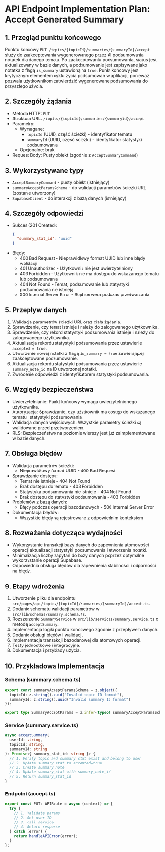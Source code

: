 # API Endpoint Implementation Plan: Accept Generated Summary

## 1. Przegląd punktu końcowego

Punktu końcowy `PUT /topics/{topicId}/summaries/{summaryId}/accept` służy do zaakceptowania wygenerowanego przez AI podsumowania notatek dla danego tematu. Po zaakceptowaniu podsumowania, status jest aktualizowany w bazie danych, a podsumowanie jest zapisywane jako notatka z flagą `is_summary` ustawioną na `true`. Punkt końcowy jest krytycznym elementem cyklu życia podsumowań w aplikacji, ponieważ pozwala użytkownikom zatwierdzić wygenerowane podsumowania do przyszłego użycia.

## 2. Szczegóły żądania

- Metoda HTTP: `PUT`
- Struktura URL: `/topics/{topicId}/summaries/{summaryId}/accept`
- Parametry:
  - Wymagane:
    - `topicId` (UUID, część ścieżki) - identyfikator tematu
    - `summaryId` (UUID, część ścieżki) - identyfikator statystyki podsumowania
  - Opcjonalne: brak
- Request Body: Pusty obiekt (zgodnie z `AcceptSummaryCommand`)

## 3. Wykorzystywane typy

- `AcceptSummaryCommand` - pusty obiekt (istniejący)
- `summaryAcceptParamsSchema` - do walidacji parametrów ścieżki URL (zostanie utworzony)
- `SupabaseClient` - do interakcji z bazą danych (istniejący)

## 4. Szczegóły odpowiedzi

- Sukces (201 Created):
  ```json
  {
    "summary_stat_id": "uuid"
  }
  ```
- Błędy:
  - 400 Bad Request - Nieprawidłowy format UUID lub inne błędy walidacji
  - 401 Unauthorized - Użytkownik nie jest uwierzytelniony
  - 403 Forbidden - Użytkownik nie ma dostępu do wskazanego tematu lub podsumowania
  - 404 Not Found - Temat, podsumowanie lub statystyki podsumowania nie istnieją
  - 500 Internal Server Error - Błąd serwera podczas przetwarzania

## 5. Przepływ danych

1. Walidacja parametrów ścieżki URL oraz ciała żądania.
2. Sprawdzenie, czy temat istnieje i należy do zalogowanego użytkownika.
3. Sprawdzenie, czy rekord statystyki podsumowania istnieje i należy do zalogowanego użytkownika.
4. Aktualizacja rekordu statystyki podsumowania przez ustawienie `accepted = true`.
5. Utworzenie nowej notatki z flagą `is_summary = true` zawierającej zaakceptowane podsumowanie.
6. Aktualizacja rekordu statystyki podsumowania przez ustawienie `summary_note_id` na ID utworzonej notatki.
7. Zwrócenie odpowiedzi z identyfikatorem statystyki podsumowania.

## 6. Względy bezpieczeństwa

- Uwierzytelnianie: Punkt końcowy wymaga uwierzytelnionego użytkownika.
- Autoryzacja: Sprawdzanie, czy użytkownik ma dostęp do wskazanego tematu i statystyki podsumowania.
- Walidacja danych wejściowych: Wszystkie parametry ścieżki są walidowane przed przetworzeniem.
- RLS: Bezpieczeństwo na poziomie wierszy jest już zaimplementowane w bazie danych.

## 7. Obsługa błędów

- Walidacja parametrów ścieżki:
  - Nieprawidłowy format UUID - 400 Bad Request
- Sprawdzanie dostępu:
  - Temat nie istnieje - 404 Not Found
  - Brak dostępu do tematu - 403 Forbidden
  - Statystyka podsumowania nie istnieje - 404 Not Found
  - Brak dostępu do statystyki podsumowania - 403 Forbidden
- Problemów z bazą danych:
  - Błędy podczas operacji bazodanowych - 500 Internal Server Error
- Dokumentacja błędów:
  - Wszystkie błędy są rejestrowane z odpowiednim kontekstem

## 8. Rozważania dotyczące wydajności

- Wykorzystanie transakcji bazy danych do zapewnienia atomowości operacji aktualizacji statystyki podsumowania i utworzenia notatki.
- Minimalizacja liczby zapytań do bazy danych poprzez optymalne wykorzystanie operacji Supabase.
- Odpowiednia obsługa błędów dla zapewnienia stabilności i odporności na błędy.

## 9. Etapy wdrożenia

1. Utworzenie pliku dla endpointu `src/pages/api/topics/[topicId]/summaries/[summaryId]/accept.ts`.
2. Dodanie schematu walidacji parametrów w `src/lib/schemas/summary.schema.ts`.
3. Rozszerzenie `SummaryService` w `src/lib/services/summary.service.ts` o metodę `acceptSummary`.
4. Implementacja logiki punktu końcowego zgodnie z przepływem danych.
5. Dodanie obsługi błędów i walidacji.
6. Implementacja transakcji bazodanowej dla atomowych operacji.
7. Testy jednostkowe i integracyjne.
8. Dokumentacja i przykłady użycia.

## 10. Przykładowa Implementacja

### Schema (summary.schema.ts)
```typescript
export const summaryAcceptParamsSchema = z.object({
  topicId: z.string().uuid("Invalid topic ID format"),
  summaryId: z.string().uuid("Invalid summary ID format")
});

export type SummaryAcceptParams = z.infer<typeof summaryAcceptParamsSchema>;
```

### Service (summary.service.ts)
```typescript
async acceptSummary(
  userId: string,
  topicId: string,
  summaryId: string
): Promise<{ summary_stat_id: string }> {
  // 1. Verify topic and summary stat exist and belong to user
  // 2. Update summary stat to accepted=true
  // 3. Create summary note
  // 4. Update summary_stat with summary_note_id
  // 5. Return summary_stat_id
}
```

### Endpoint (accept.ts)
```typescript
export const PUT: APIRoute = async (context) => {
  try {
    // 1. Validate params
    // 2. Get user ID
    // 3. Call service
    // 4. Return response
  } catch (error) {
    return handleAPIError(error);
  }
};
``` 